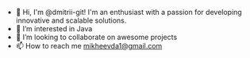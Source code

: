 - 👋 Hi, I'm @dmitrii-git! I'm an enthusiast with a passion for developing innovative and scalable solutions.
- 👀 I’m interested in Java
- 💞️ I’m looking to collaborate on awesome projects
- 📫 How to reach me mikheevda1@gmail.com

<!---
dmitrii-git/dmitrii-git is a ✨ special ✨ repository because its `README.md` (this file) appears on your GitHub profile.
You can click the Preview link to take a look at your changes.
--->

